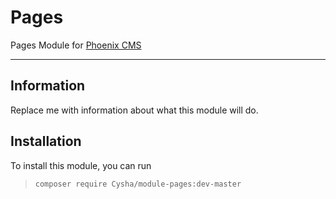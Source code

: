 # Pages

Pages Module for [Phoenix CMS](https://github.com/cysha/PhoenixCMS)

---

## Information

Replace me with information about what this module will do.

## Installation

To install this module, you can run

> `composer require Cysha/module-pages:dev-master`



